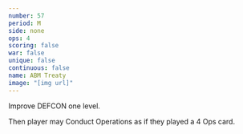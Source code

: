 ```yaml
---
number: 57
period: M
side: none
ops: 4
scoring: false
war: false
unique: false
continuous: false
name: ABM Treaty
image: "[img url]"
---
```

Improve DEFCON one level.

Then player may Conduct Operations as if they played a 4 Ops card.
